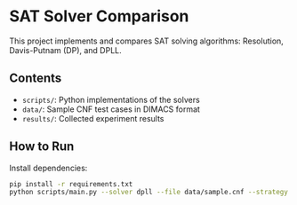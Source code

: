 # SAT Solver Comparison

This project implements and compares SAT solving algorithms: Resolution, Davis-Putnam (DP), and DPLL.

## Contents

- `scripts/`: Python implementations of the solvers
- `data/`: Sample CNF test cases in DIMACS format
- `results/`: Collected experiment results

## How to Run

Install dependencies:

```bash
pip install -r requirements.txt
python scripts/main.py --solver dpll --file data/sample.cnf --strategy freq

